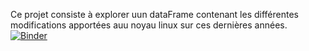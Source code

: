Ce projet consiste à explorer uun dataFrame contenant les différentes modifications apportées auu noyau linux sur ces dernières années.   
[![Binder](https://mybinder.org/badge_logo.svg)](https://mybinder.org/v2/gh/GabiDjibril/projet_linux/HEAD)
